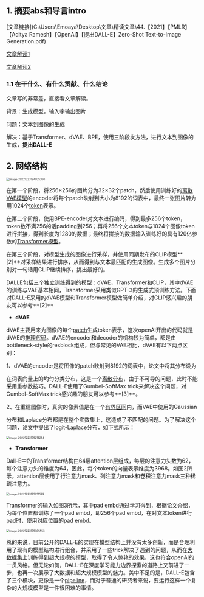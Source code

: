 ## 1. 摘要abs和导言intro

[文章链接](C:\Users\Emoaya\Desktop\文章\精读文章\44.【2021】【PMLR】【Aditya Ramesh】【OpenAI】【提出DALL-E】Zero-Shot Text-to-Image Generation.pdf)

[文章解读1](https://www.zhihu.com/question/447757686/answer/2326092032)

[文章解读2](https://zhuanlan.zhihu.com/p/394467135)

### 1.1 在干什么、有什么贡献、什么结论

文章写的非常差，直接看文章解读。

背景：生成模型，输入字输出图片

问题：文本到图像的生成

解决：基于Transformer、dVAE、BPE，使用三阶段发方法，进行文本到图像的生成，**提出DALL-E**

## 2. 网络结构

<img src="D:\markdown file\截图\image-20221223194025260.png" alt="image-20221223194025260" style="zoom:50%;" />

在第一个阶段，将256×256的图片分为32×32个patch，然后使用训练好的[离散VAE模型](https://www.zhihu.com/search?q=离散VAE模型&search_source=Entity&hybrid_search_source=Entity&hybrid_search_extra={"sourceType"%3A"answer"%2C"sourceId"%3A1764970196})的encoder将每个patch映射到大小为8192的词表中，最终一张图片转为用1024个[token](https://www.zhihu.com/search?q=token&search_source=Entity&hybrid_search_source=Entity&hybrid_search_extra={"sourceType"%3A"answer"%2C"sourceId"%3A1764970196})表示。

在第二个阶段，使用BPE-encoder对文本进行编码，得到最多256个token，token数不满256的话padding到256；再将256个文本token与1024个图像token进行拼接，得到长度为1280的数据；最终将拼接的数据输入训练好的具有120亿参数的[Transformer模型](https://www.zhihu.com/search?q=Transformer模型&search_source=Entity&hybrid_search_source=Entity&hybrid_search_extra={"sourceType"%3A"answer"%2C"sourceId"%3A1764970196})。

在第三个阶段，对模型生成的图像进行采样，并使用同期发布的CLIP模型**[2]**对采样结果进行排序，从而得到与文本最匹配的生成图像。生成多个图片分别对一句话用CLIP继续排序，挑出最好的。

DALLE包括三个独立训练得到的模型：dVAE，Transformer和CLIP，其中dVAE的训练与VAE基本相同，Transformer采用类似GPT-3的生成式预训练方法。下面对DALL-E采用的dVAE模型和Transformer模型做简单介绍，对CLIP感兴趣的朋友可以参考**[2]**

- **dVAE**

dVAE主要用来为图像的每个[patch](https://www.zhihu.com/search?q=patch&search_source=Entity&hybrid_search_source=Entity&hybrid_search_extra={"sourceType"%3A"answer"%2C"sourceId"%3A1764970196})生成token表示，这次openAI开出的代码就是dVAE的[推理代码](https://www.zhihu.com/search?q=推理代码&search_source=Entity&hybrid_search_source=Entity&hybrid_search_extra={"sourceType"%3A"answer"%2C"sourceId"%3A1764970196})。dVAE的encoder和decoder的机构较为简单，都是由bottleneck-style的resblock组成，但与常见的VAE相比，dVAE有以下两点区别：

1、dVAE的encoder是将图像的patch映射到8192的词表中，论文中将其分布设为

在词表向量上的均匀分类分布，这是一个[离散分布](https://www.zhihu.com/search?q=离散分布&search_source=Entity&hybrid_search_source=Entity&hybrid_search_extra={"sourceType"%3A"answer"%2C"sourceId"%3A1764970196})，由于不可导的问题，此时不能采用重参数技巧。DALL-E使用了Gumbel-SoftMax trick来解决这个问题，对Gumbel-SoftMax trick感兴趣的朋友可以参考**[3]**。

2、在重建图像时，真实的像素值是在一个[有界区间](https://www.zhihu.com/search?q=有界区间&search_source=Entity&hybrid_search_source=Entity&hybrid_search_extra={"sourceType"%3A"answer"%2C"sourceId"%3A1764970196})内，而VAE中使用的Gaussian

分布和Laplace分布都是在整个实数集上，这造成了不匹配的问题。为了解决这个问题，论文中提出了logit-Laplace分布，如下式所示：

<img src="D:\markdown file\截图\image-20221223195216284.png" alt="image-20221223195216284" style="zoom:50%;" />



- **Transformer**

Dall-E中的Transformer结构由64层attention层组成，每层的注意力头数为62，每个注意力头的维度为64，因此，每个token的向量表示维度为3968。如图2所示，attention层使用了行注意力mask、列注意力mask和卷积注意力mask三种稀疏注意力。

<img src="D:\markdown file\截图\image-20221223195251529.png" alt="image-20221223195251529" style="zoom:50%;" />

Transformer的输入如图3所示，其中pad embd通过学习得到，根据论文介绍，为每个位置都训练了一个pad embd，即256个pad embd，在对文本token进行pad时，使用对应位置的pad embd。

<img src="D:\markdown file\截图\image-20221223195305553.png" alt="image-20221223195305553" style="zoom:50%;" />

总的来说，目前公开的DALL-E的实现在模型结构上并没有太多创新，而是合理利用了现有的模型结构进行组合，并采用了一些trick解决了遇到的问题，从而在[大数据集](https://www.zhihu.com/search?q=大数据集&search_source=Entity&hybrid_search_source=Entity&hybrid_search_extra={"sourceType"%3A"answer"%2C"sourceId"%3A1764970196})上训练得到超大规模的模型，取得了令人惊艳的效果，这也符合openAI的一贯风格。但无论如何，DALL-E在深度学习能力边界探索的道路上又前进了一步，也再一次展示了大数据和超大规模模型的魅力。美中不足的是，DALL-E包含了三个模块，更像是一个[pipeline](https://www.zhihu.com/search?q=pipeline&search_source=Entity&hybrid_search_source=Entity&hybrid_search_extra={"sourceType"%3A"answer"%2C"sourceId"%3A1764970196})，而对于普通的研究者来说，要运行这样一个复杂的大规模模型是一件很困难的事情。